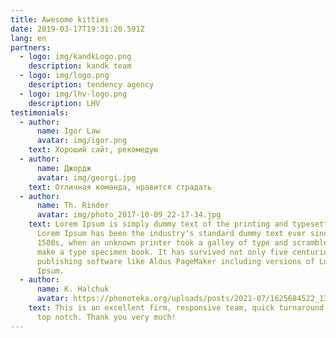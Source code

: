 ```yaml
---
title: Awesome kitties
date: 2019-03-17T19:31:20.591Z
lang: en
partners:
  - logo: img/kandkLogo.png
    description: kandk team
  - logo: img/logo.png
    description: tendency agency
  - logo: img/lhv-logo.png
    description: LHV
testimonials:
  - author:
      name: Igor Law
      avatar: img/igor.png
    text: Хороший сайт, рекомедую
  - author:
      name: Джордж
      avatar: img/georgi.jpg
    text: Отличная команда, нравится страдать
  - author:
      name: Th. Rinder
      avatar: img/photo_2017-10-09_22-17-34.jpg
    text: Lorem Ipsum is simply dummy text of the printing and typesetting industry.
      Lorem Ipsum has been the industry's standard dummy text ever since the
      1500s, when an unknown printer took a galley of type and scrambled it to
      make a type specimen book. It has survived not only five centuries, but
      publishing software like Aldus PageMaker including versions of Lorem
      Ipsum.
  - author:
      name: K. Halchuk
      avatar: https://phonoteka.org/uploads/posts/2021-07/1625684522_13-phonoteka-org-p-kot-s-sigaretoi-art-krasivo-14.jpg
    text: This is an excellent firm, responsive team, quick turnaround, quality is
      top notch. Thank you very much!
---
```

